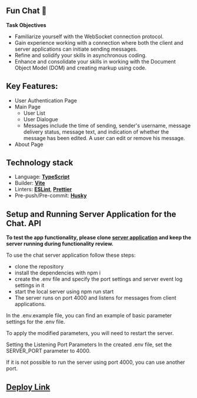 ## Fun Chat 🚗

**Task Objectives**

- Familiarize yourself with the WebSocket connection protocol.
- Gain experience working with a connection where both the client and server applications can initiate sending messages.
- Refine and solidify your skills in asynchronous coding.
- Enhance and consolidate your skills in working with the Document Object Model (DOM) and creating markup using code.

## Key Features:

- User Authentication Page
- Main Page
  - User List
  - User Dialogue
  - Messages include the time of sending, sender's username, message delivery status, message text, and indication of whether the message has been edited. A user can edit or remove his message.
- About Page

## Technology stack

- Language: [**TypeScript**](https://www.typescriptlang.org/)
- Builder: [**Vite**](https://vitejs.dev/)
- Linters: [**ESLint**](https://eslint.org/), [**Prettier**](https://prettier.io/)
- Pre-push/Pre-commit: [**Husky**](https://typicode.github.io/husky/)

## Setup and Running Server Application for the Chat. API

**To test the app functionality, please clone [server application](https://github.com/rolling-scopes-school/fun-chat-server/tree/main) and keep the server running during functionality review.**

To use the chat server application follow these steps:

- clone the repository
- install the dependencies with npm i
- create the .env file and specify the port settings and server event log settings in it
- start the local server using npm run start
- The server runs on port 4000 and listens for messages from client applications.

In the .env.example file, you can find an example of basic parameter settings for the .env file.

To apply the modified parameters, you will need to restart the server.

Setting the Listening Port Parameters
In the created .env file, set the SERVER_PORT parameter to 4000.

If it is not possible to run the server using port 4000, you can use another port.

## [Deploy Link](https://rolling-scopes-school.github.io/tetiana-ket-JSFE2023Q4/async-race/index.html#garage)

